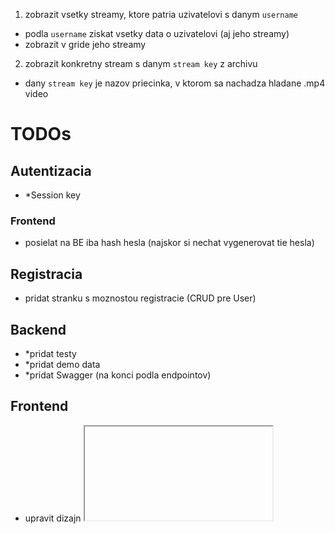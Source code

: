 1. zobrazit vsetky streamy, ktore patria uzivatelovi s danym `username`

-   podla `username` ziskat vsetky data o uzivatelovi (aj jeho streamy)
-   zobrazit v gride jeho streamy

2. zobrazit konkretny stream s danym `stream key` z archivu

-   dany `stream key` je nazov priecinka, v ktorom sa nachadza hladane .mp4 video

# TODOs

## Autentizacia

-   \*Session key

### Frontend

-   posielat na BE iba hash hesla (najskor si nechat vygenerovat tie hesla)

## Registracia

-   pridat stranku s moznostou registracie (CRUD pre User)

## Backend

-   \*pridat testy
-   \*pridat demo data
-   \*pridat Swagger (na konci podla endpointov)

## Frontend

-   upravit dizajn <iframe> vo VideoPlayer (pouzit <video-react>)
-   opravit zvysovanie count (App.tsx):
    -   upravit /inc, /dec cez streamKey
    -   sekcia Profiles/Link nema zvysovat count uzivatelovi (momentalne zvysuje)
    -   \*opravit pricitavanie count-ov (momentalne sa pricita +2, nie +1)
-   pridat SnackBar pri prihlaseni

# Refactor (na konci)

-   odstranit nepouzite funkcie
-   presunut konstanty do samostnych suborov
-   skontrolovat syntax pomocou LINT-u
-   usporiadat importy
-   zlucenie DB modelov cez TS typy (aj FE, aj BE)
-   zjednotit nazov "Login" a "SignIn"

## Backend

-   pridat vsade status kody

## Frontend

-   zjednotit design tlacidiel <button>
-   pridat url cesty do suboru s konstantami
-   odstranit priecinok `store`
-   odstranit nepouzite komponenty
-   odstranit nepouzite veci z `/public`
-   odstranit nepouzite veci z `/assets`
